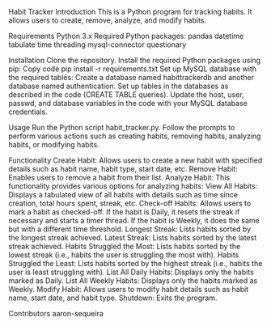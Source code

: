 Habit Tracker
Introduction
This is a Python program for tracking habits. It allows users to create, remove, analyze, and modify habits.

Requirements
Python 3.x
Required Python packages:
pandas
datetime
tabulate
time
threading
mysql-connector
questionary

Installation
Clone the repository.
Install the required Python packages using pip:
Copy code
pip install -r requirements.txt
Set up MySQL database with the required tables:
Create a database named habittrackerdb and another database named authentication.
Set up tables in the databases as described in the code (CREATE TABLE queries).
Update the host, user, passwd, and database variables in the code with your MySQL database credentials.

Usage
Run the Python script habit_tracker.py.
Follow the prompts to perform various actions such as creating habits, removing habits, analyzing habits, or modifying habits.

Functionality
Create Habit: Allows users to create a new habit with specified details such as habit name, habit type, start date, etc.
Remove Habit: Enables users to remove a habit from their list.
Analyze Habit:
        This functionality provides various options for analyzing habits:
        View All Habits: Displays a tabulated view of all habits with details such as time since creation, total hours spent, streak, etc.
        Check-off Habits: Allows users to mark a habit as checked-off. If the habit is Daily, it resets the streak if necessary and starts a timer thread. If the habit is Weekly, it does the same but with a different time threshold.
        Longest Streak: Lists habits sorted by the longest streak achieved.
        Latest Streak: Lists habits sorted by the latest streak achieved.
        Habits Struggled the Most: Lists habits sorted by the lowest streak (i.e., habits the user is struggling the most with).
        Habits Struggled the Least: Lists habits sorted by the highest streak (i.e., habits the user is least struggling with).
        List All Daily Habits: Displays only the habits marked as Daily.
        List All Weekly Habits: Displays only the habits marked as Weekly.
Modify Habit: Allows users to modify habit details such as habit name, start date, and habit type.
Shutdown: Exits the program.

Contributors
aaron-sequeira
